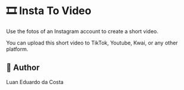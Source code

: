 # :film_strip: Insta To Video

Use the fotos of an Instagram account to create a short video.

You can upload this short video to TikTok, Youtube, Kwai, or any other platform.

## :man: Author

Luan Eduardo da Costa
